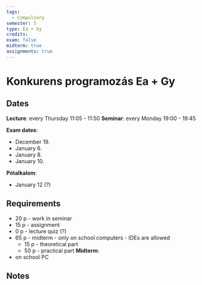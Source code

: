 ```yaml
---
tags:
  - Compulsory
semester: 5
type: Ea + Gy
credits: 
exam: false
midterm: true
assignments: true
---
```

# Konkurens programozás Ea + Gy 
## Dates
**Lecture**: every Thursday 11:05 - 11:50
**Seminar**: every Monday 19:00 - 19:45

**Exam dates**: 
- December 19.
- January 6.
- January 8.
- January 10.

**Pótalkalom**:
- January 12 (?)
## Requirements
- 20 p - work in seminar
- 15 p - assignment
- 0 p - lecture quiz (?)
- 65 p - midterm - only on school computers  - IDEs are allowed 
	- 15 p - theoretical part
	- 50 p - practical part
**Midterm**: 
- on school PC
## Notes


